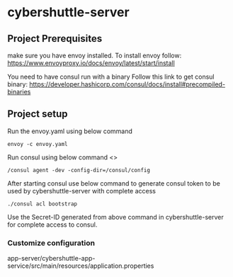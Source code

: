 # cybershuttle-server

## Project Prerequisites

make sure you have envoy installed.
To install envoy follow: https://www.envoyproxy.io/docs/envoy/latest/start/install

You need to have consul run with a binary
Follow this link to get consul binary: https://developer.hashicorp.com/consul/docs/install#precompiled-binaries

## Project setup

Run the envoy.yaml using below command
```
envoy -c envoy.yaml
```

Run consul using below command <<make sure to use the config files in consul folder>>
```
/consul agent -dev -config-dir=/consul/config
```

After starting consul use below command to generate consul token to be used by cybershuttle-server with complete access
```
./consul acl bootstrap
```
Use the Secret-ID generated from above command in cybershuttle-server for complete access to consul.

### Customize configuration
app-server/cybershuttle-app-service/src/main/resources/application.properties

